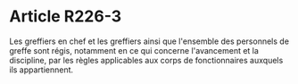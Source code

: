 # Article R226-3

Les greffiers en chef et les greffiers ainsi que l'ensemble des personnels de greffe sont régis, notamment en ce qui concerne l'avancement et la discipline, par les règles applicables aux corps de fonctionnaires auxquels ils appartiennent.
